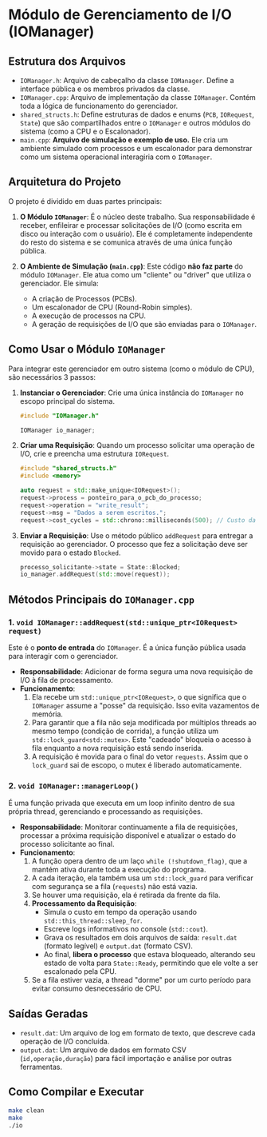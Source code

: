 # Módulo de Gerenciamento de I/O (IOManager)

## Estrutura dos Arquivos

* `IOManager.h`: Arquivo de cabeçalho da classe `IOManager`. Define a interface pública e os membros privados da classe.
* `IOManager.cpp`: Arquivo de implementação da classe `IOManager`. Contém toda a lógica de funcionamento do gerenciador.
* `shared_structs.h`: Define estruturas de dados e enums (`PCB`, `IORequest`, `State`) que são compartilhados entre o `IOManager` e outros módulos do sistema (como a CPU e o Escalonador).
* `main.cpp`: **Arquivo de simulação e exemplo de uso.** Ele cria um ambiente simulado com processos e um escalonador para demonstrar como um sistema operacional interagiria com o `IOManager`.

## Arquitetura do Projeto

O projeto é dividido em duas partes principais:

1.  **O Módulo `IOManager`**: É o núcleo deste trabalho. Sua responsabilidade é receber, enfileirar e processar solicitações de I/O (como escrita em disco ou interação com o usuário). Ele é completamente independente do resto do sistema e se comunica através de uma única função pública.

2.  **O Ambiente de Simulação (`main.cpp`)**: Este código **não faz parte** do módulo `IOManager`. Ele atua como um "cliente" ou "driver" que utiliza o gerenciador. Ele simula:
    * A criação de Processos (PCBs).
    * Um escalonador de CPU (Round-Robin simples).
    * A execução de processos na CPU.
    * A geração de requisições de I/O que são enviadas para o `IOManager`.

## Como Usar o Módulo `IOManager`

Para integrar este gerenciador em outro sistema (como o módulo de CPU), são necessários 3 passos:

1.  **Instanciar o Gerenciador**: Crie uma única instância do `IOManager` no escopo principal do sistema.
    ```cpp
    #include "IOManager.h"

    IOManager io_manager;
    ```

2.  **Criar uma Requisição**: Quando um processo solicitar uma operação de I/O, crie e preencha uma estrutura `IORequest`.
    ```cpp
    #include "shared_structs.h"
    #include <memory>

    auto request = std::make_unique<IORequest>();
    request->process = ponteiro_para_o_pcb_do_processo;
    request->operation = "write_result";
    request->msg = "Dados a serem escritos.";
    request->cost_cycles = std::chrono::milliseconds(500); // Custo da operação
    ```

3.  **Enviar a Requisição**: Use o método público `addRequest` para entregar a requisição ao gerenciador. O processo que fez a solicitação deve ser movido para o estado `Blocked`.
    ```cpp
    processo_solicitante->state = State::Blocked;
    io_manager.addRequest(std::move(request));
    ```

## Métodos Principais do `IOManager.cpp`

### 1. `void IOManager::addRequest(std::unique_ptr<IORequest> request)`

Este é o **ponto de entrada** do `IOManager`. É a única função pública usada para interagir com o gerenciador.

* **Responsabilidade**: Adicionar de forma segura uma nova requisição de I/O à fila de processamento.
* **Funcionamento**:
    1.  Ela recebe um `std::unique_ptr<IORequest>`, o que significa que o `IOManager` assume a "posse" da requisição. Isso evita vazamentos de memória.
    2.  Para garantir que a fila não seja modificada por múltiplos threads ao mesmo tempo (condição de corrida), a função utiliza um `std::lock_guard<std::mutex>`. Este "cadeado" bloqueia o acesso à fila enquanto a nova requisição está sendo inserida.
    3.  A requisição é movida para o final do vetor `requests`. Assim que o `lock_guard` sai de escopo, o mutex é liberado automaticamente.

### 2. `void IOManager::managerLoop()`

É uma função privada que executa em um loop infinito dentro de sua própria thread, gerenciando e processando as requisições.

* **Responsabilidade**: Monitorar continuamente a fila de requisições, processar a próxima requisição disponível e atualizar o estado do processo solicitante ao final.
* **Funcionamento**:
    1.  A função opera dentro de um laço `while (!shutdown_flag)`, que a mantém ativa durante toda a execução do programa.
    2.  A cada iteração, ela também usa um `std::lock_guard` para verificar com segurança se a fila (`requests`) não está vazia.
    3.  Se houver uma requisição, ela é retirada da frente da fila.
    4.  **Processamento da Requisição**:
        * Simula o custo em tempo da operação usando `std::this_thread::sleep_for`.
        * Escreve logs informativos no console (`std::cout`).
        * Grava os resultados em dois arquivos de saída: `result.dat` (formato legível) e `output.dat` (formato CSV).
        * Ao final, **libera o processo** que estava bloqueado, alterando seu estado de volta para `State::Ready`, permitindo que ele volte a ser escalonado pela CPU.
    5.  Se a fila estiver vazia, a thread "dorme" por um curto período para evitar consumo desnecessário de CPU.

## Saídas Geradas

* `result.dat`: Um arquivo de log em formato de texto, que descreve cada operação de I/O concluída.
* `output.dat`: Um arquivo de dados em formato CSV (`id,operação,duração`) para fácil importação e análise por outras ferramentas.

## Como Compilar e Executar

```bash
make clean
make
./io
